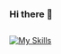 ### Hi there 👋

## 
[![My Skills](https://skillicons.dev/icons?i=js,html,css,sass,tailwind,ts,nodejs,express,react,redux,jest,cypress,nextjs,mongodb,firebase)](https://skillicons.dev)
          


<!--
**noiqum/noiqum** is a ✨ _special_ ✨ repository because its `README.md` (this file) appears on your GitHub profile.

Here are some ideas to get you started:

- 🔭 I’m currently working on ...
- 🌱 I’m currently learning ...
- 👯 I’m looking to collaborate on ...
- 🤔 I’m looking for help with ...
- 💬 Ask me about ...
- 📫 How to reach me: ...
- 😄 Pronouns: ...
- ⚡ Fun fact: ...
-->
